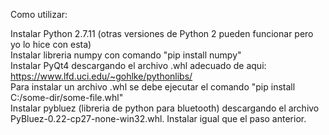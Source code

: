 Como utilizar:

Instalar Python 2.7.11 (otras versiones de Python 2 pueden funcionar pero yo lo hice con esta)<br>
Instalar libreria numpy con comando "pip install numpy"<br>
Instalar PyQt4 descargando el archivo .whl adecuado de aqui: https://www.lfd.uci.edu/~gohlke/pythonlibs/ <br>
Para instalar un archivo .whl se debe ejecutar el comando "pip install C:/some-dir/some-file.whl" <br>
Instalar pybluez (libreria de python para bluetooth) descargando el archivo PyBluez-0.22-cp27-none-win32.whl. Instalar igual que el paso anterior. <br>

